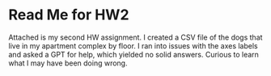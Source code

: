 # Read Me for HW2
Attached is my second HW assignment. I created a CSV file of the dogs that live in my apartment complex by floor. 
I ran into issues with the axes labels and asked a GPT for help, which yielded no solid answers.
Curious to learn what I may have been doing wrong.